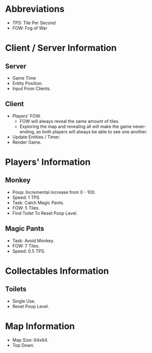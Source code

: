 # Abbreviations

- TPS: Tile Per Second
- FOW: Fog of War

# Client / Server Information

## Server

- Game Time
- Entity Position.
- Input From Clients.

## Client

- Players' FOW.
    - FOW will always reveal the same amount of tiles. 
    - Exploring the map and revealing all will make the game never-ending, as both players will always be able to see one another.
- Update Entities / Timer.
- Render Game.

# Players' Information

## Monkey

- Poop: Incremental increase from 0 - 100.
- Speed: 1 TPS
- Task: Catch Magic Pants.
- FOW: 5 Tiles.
- Find Toilet To Reset Poop Level.

## Magic Pants

- Task: Avoid Monkey.
- FOW: 7 Tiles.
- Speed: 0.5 TPS.

# Collectables Information

## Toilets

- Single Use.
- Reset Poop Level.

# Map Information

- Map Size: 64x64.
- Top Down.